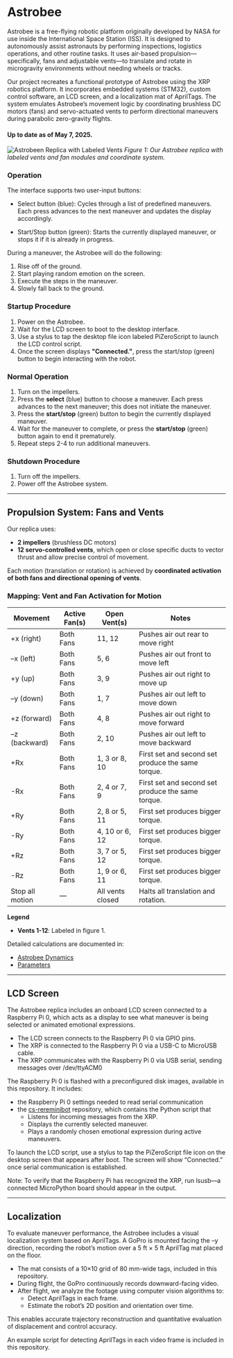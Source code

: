 # Astrobee

Astrobee is a free-flying robotic platform originally developed by NASA for use inside the International Space Station (ISS). It is designed to autonomously assist astronauts by performing inspections, logistics operations, and other routine tasks. It uses air-based propulsion—specifically, fans and adjustable vents—to translate and rotate in microgravity environments without needing wheels or tracks.

Our project recreates a functional prototype of Astrobee using the XRP robotics platform. It incorporates embedded systems (STM32), custom control software, an LCD screen, and a localization mat of AprilTags. The system emulates Astrobee’s movement logic by coordinating brushless DC motors (fans) and servo-actuated vents to perform directional maneuvers during parabolic zero-gravity flights.

#### Up to date as of May 7, 2025.
![Astrobeen Replica with Labeled Vents](https://github.com/user-attachments/assets/233e7bd6-7513-4d07-aba8-a1956a2d583d)
*Figure 1: Our Astrobee replica with labeled vents and fan modules and coordinate system.*

### Operation
The interface supports two user-input buttons:

- Select button (blue): Cycles through a list of predefined maneuvers. Each press advances to the next maneuver and updates the display accordingly.

- Start/Stop button (green): Starts the currently displayed maneuver, or stops it if it is already in progress.

During a maneuver, the Astrobee will do the following:
1. Rise off of the ground.
2. Start playing random emotion on the screen.
3. Execute the steps in the maneuver.
4. Slowly fall back to the ground.

### Startup Procedure
1. Power on the Astrobee.
2. Wait for the LCD screen to boot to the desktop interface.
3. Use a stylus to tap the desktop file icon labeled PiZeroScript to launch the LCD control script.
4. Once the screen displays **"Connected."**, press the start/stop (green) button to begin interacting with the robot. 
   
### Normal Operation
1. Turn on the impellers. 
2. Press the **select** (blue) button to choose a maneuver. Each press advances to the next maneuver; this does not initiate the maneuver.
3. Press the **start/stop** (green) button to begin the currently displayed maneuver.
4. Wait for the maneuver to complete, or press the **start/stop** (green) button again to end it prematurely.
5. Repeat steps 2-4 to run additional maneuvers. 

### Shutdown Procedure
1. Turn off the impellers.
2. Power off the Astrobee system.

---

## Propulsion System: Fans and Vents

Our replica uses:

* **2 impellers** (brushless DC motors)
* **12 servo-controlled vents**, which open or close specific ducts to vector thrust and allow precise control of movement.

Each motion (translation or rotation) is achieved by **coordinated activation of both fans and directional opening of vents**.

### Mapping: Vent and Fan Activation for Motion

| **Movement**    | **Active Fan(s)** | **Open Vent(s)** | **Notes**                                         |
| --------------- | ----------------- | ---------------- | --------------------------------------------------|
| +x (right)      | Both Fans         | 11, 12           | Pushes air out rear to move right                 |
| –x (left)       | Both Fans         | 5, 6             | Pushes air out front to move left                 |
| +y (up)         | Both Fans         | 3, 9             | Pushes air out right to move up                   |
| –y (down)       | Both Fans         | 1, 7             | Pushes air out left to move down                  |
| +z (forward)    | Both Fans         | 4, 8             | Pushes air out right to move forward              |
| –z (backward)   | Both Fans         | 2, 10            | Pushes air out left to move backward              |
| +Rx             | Both Fans         | 1, 3  or 8, 10   | First set and second set produce the same torque. |
| -Rx             | Both Fans         | 2, 4  or 7, 9    | First set and second set produce the same torque. |
| +Ry             | Both Fans         | 2, 8  or 5, 11   | First set produces bigger torque.                 |
| -Ry             | Both Fans         | 4, 10 or 6, 12   | First set produces bigger torque.                 |
| +Rz             | Both Fans         | 3, 7  or 5, 12   | First set produces bigger torque.                 |
| -Rz             | Both Fans         | 1, 9  or 6, 11   | First set produces bigger torque.                 |
| Stop all motion | —                 | All vents closed | Halts all translation and rotation.               |

**Legend**
* **Vents 1-12**: Labeled in figure 1.

Detailed calculations are documented in:

- [Astrobee Dynamics](https://humorous-scarer-601.notion.site/Astrobee-Dynamics-1ba5e61c54338086a670dc6c97f83654)
- [Parameters](https://humorous-scarer-601.notion.site/Parameters-1c35e61c5433809589c2e20ca3862add)

---

## LCD Screen
The Astrobee replica includes an onboard LCD screen connected to a Raspberry Pi 0, which acts as a display to see what maneuver is being selected or animated emotional expressions. 

- The LCD screen connects to the Raspberry Pi 0 via GPIO pins.
- The XRP is connected to the Raspberry Pi 0 via a USB-C to MicroUSB cable.
- The XRP communicates with the Raspberry Pi 0 via USB serial, sending messages over /dev/ttyACM0

The Raspberry Pi 0 is flashed with a preconfigured disk images, available in this repository. It includes:
- the Raspberry Pi 0 settings needed to read serial communication
- the [cs-rereminibot](https://github.com/cornell-cup/cs-rereminibot) repository, which contains the Python script that
   - Listens for incoming messages from the XRP.
   - Displays the currently selected maneuver.
   - Plays a randomly chosen emotional expression during active maneuvers.
     
To launch the LCD script, use a stylus to tap the PiZeroScript file icon on the desktop screen that appears after boot. The screen will show “Connected.” once serial communication is established.

Note: To verify that the Raspberry Pi has recognized the XRP, run lsusb—a connected MicroPython board should appear in the output.

---

## Localization
To evaluate maneuver performance, the Astrobee includes a visual localization system based on AprilTags. A GoPro is mounted facing the –y direction, recording the robot’s motion over a 5 ft × 5 ft AprilTag mat placed on the floor.

- The mat consists of a 10×10 grid of 80 mm-wide tags, included in this repository.
- During flight, the GoPro continuously records downward-facing video.
- After flight, we analyze the footage using computer vision algorithms to:
  - Detect AprilTags in each frame.
  - Estimate the robot’s 2D position and orientation over time.

This enables accurate trajectory reconstruction and quantitative evaluation of displacement and control accuracy.

An example script for detecting AprilTags in each video frame is included in this repository.

